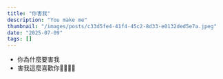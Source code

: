 ```yaml
---
title: "你害我"
description: "You make me"
thumbnail: "/images/posts/c33d5fe4-41f4-45c2-8d33-e0132ded5e7a.jpeg"
date: "2025-07-09"
tags: []
---
```

- 你為什麼要害我
- 害我這麼喜歡你🤬🤬😭😭
